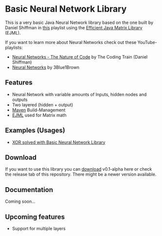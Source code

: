 # Basic Neural Network Library

This is a very basic Java Neural Network library based on the one built by Daniel Shiffman in [this](https://www.youtube.com/watch?v=XJ7HLz9VYz0&list=PLRqwX-V7Uu6aCibgK1PTWWu9by6XFdCfh) playlist using the [Efficient Java Matrix Library](https://www.ejml.org) (EJML).

If you want to learn more about Neural Networks check out these YouTube-playlists:
- [Neural Networks - The Nature of Code](https://www.youtube.com/watch?v=XJ7HLz9VYz0&list=PLRqwX-V7Uu6aCibgK1PTWWu9by6XFdCfh) by The Coding Train (Daniel Shiffman)
- [Neural Networks](https://www.youtube.com/watch?v=aircAruvnKk&list=PLZHQObOWTQDNU6R1_67000Dx_ZCJB-3pi) by 3Blue1Brown
 
## Features

- Neural Network with variable amounts of Inputs, hidden nodes and outputs
- Two layered (hidden + output)
- [Maven](https://maven.apache.org) Build-Management
- [EJML](https://www.ejml.org) used for Matrix math

## Examples (Usages)

- [XOR solved with Basic Neural Network Library](https://github.com/kim-marcel/xor_with_nn)

## Download

If you want to use this library you can [download](https://github.com/kim-marcel/basic_neural_network/releases/download/v0.1-alpha/basic_neural_network-v0.1-alpha.jar) v0.1-alpha here or check the release tab of this repository. There might be a newer version available.

## Documentation

Coming soon...

## Upcoming features

- Support for multiple layers
